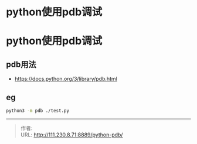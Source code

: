 # python使用pdb调试


<!--more-->
# python使用pdb调试
## pdb用法
- https://docs.python.org/3/library/pdb.html

## eg
```bash
python3 -m pdb ./test.py
```


---

> 作者:   
> URL: http://111.230.8.71:8889/python-pdb/  

